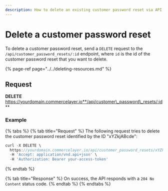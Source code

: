 ```yaml
---
description: How to delete an existing customer password reset via API
---
```


# Delete a customer password reset

To delete a customer password reset, send a `DELETE` request to the `/api/customer_password_resets/:id` endpoint, where `id` is the id of the customer password reset that you want to delete.

{% page-ref page="../../deleting-resources.md" %}

## Request

**DELETE** https://yourdomain.commercelayer.io**/api/customer\_password\_resets/:id**

### Example

{% tabs %}
{% tab title="Request" %}
The following request tries to delete the customer password reset identified by the ID "xYZkjABcde":

```javascript
curl -X DELETE \
  https://yourdomain.commercelayer.io/api/customer_password_resets/xYZkjABcde \
  -H 'Accept: application/vnd.api+json' \
  -H 'Authorization: Bearer your-access-token'
```
{% endtab %}

{% tab title="Response" %}
On success, the API responds with a `204 No Content` status code.
{% endtab %}
{% endtabs %}

